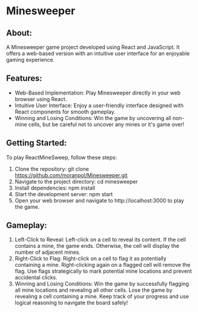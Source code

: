 # Minesweeper
## About:
A Minesweeper game project developed using React and JavaScript.
It offers a web-based version with an intuitive user interface for an enjoyable gaming experience.

## Features:
* Web-Based Implementation: Play Minesweeper directly in your web browser using React.
* Intuitive User Interface: Enjoy a user-friendly interface designed with React components for smooth gameplay.
* Winning and Losing Conditions: Win the game by uncovering all non-mine cells, but be careful not to uncover any mines or it's game over!

## Getting Started:
To play ReactMineSweep, follow these steps:

1. Clone the repository: git clone https://github.com/moranpol/Minesweeper.git
2. Navigate to the project directory: cd minesweeper
3. Install dependencies: npm install
4. Start the development server: npm start
5. Open your web browser and navigate to http://localhost:3000 to play the game.

## Gameplay:
1. Left-Click to Reveal: Left-click on a cell to reveal its content. If the cell contains a mine, the game ends. Otherwise, the cell will display the number of adjacent mines.
2. Right-Click to Flag: Right-click on a cell to flag it as potentially containing a mine. Right-clicking again on a flagged cell will remove the flag. Use flags strategically to mark potential mine locations and prevent accidental clicks.
3. Winning and Losing Conditions: Win the game by successfully flagging all mine locations and revealing all other cells. Lose the game by revealing a cell containing a mine. Keep track of your progress and use logical reasoning to navigate the board safely!
